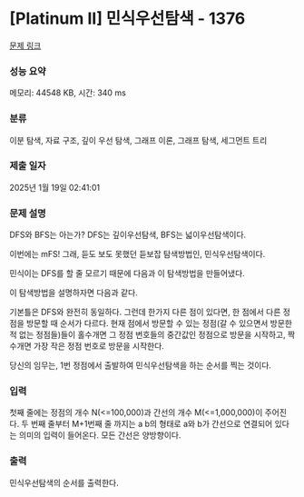 # [Platinum II] 민식우선탐색 - 1376 

[문제 링크](https://www.acmicpc.net/problem/1376) 

### 성능 요약

메모리: 44548 KB, 시간: 340 ms

### 분류

이분 탐색, 자료 구조, 깊이 우선 탐색, 그래프 이론, 그래프 탐색, 세그먼트 트리

### 제출 일자

2025년 1월 19일 02:41:01

### 문제 설명

<p>DFS와 BFS는 아는가? DFS는 깊이우선탐색, BFS는 넓이우선탐색이다.</p>

<p>이번에는 mFS! 그래, 듣도 보도 못했던 듣보잡 탐색방법인, 민식우선탐색이다.</p>

<p>민식이는 DFS를 할 줄 모르기 때문에 다음과 이 탐색방법을 만들어냈다.</p>

<p>이 탐색방법을 설명하자면 다음과 같다.</p>

<p>기본틀은 DFS와 완전히 동일하다. 그런데 한가지 다른 점이 있다면, 한 점에서 다른 정점을 방문할 때 순서가 다르다. 현재 점에서 방문할 수 있는 정점(갈 수 있으면서 방문한 적 없는 정점들)들이 홀수개면 그 정점 번호들의 중간값인 정점으로 방문을 시작하고, 짝수개면 가장 작은 정점 번호로 방문을 시작한다.</p>

<p>당신의 임무는, 1번 정점에서 출발하여 민식우선탐색을 하는 순서를 찍는 것이다.</p>

### 입력 

 <p>첫째 줄에는 정점의 개수 N(<=100,000)과 간선의 개수 M(<=1,000,000)이 주어진다. 두 번째 줄부터 M+1번째 줄 까지는 a b의 형태로 a와 b가 간선으로 연결되어 있다는 의미의 입력이 들어온다. 모든 간선은 양방향이다.</p>

### 출력 

 <p>민식우선탐색의 순서를 출력한다.</p>

